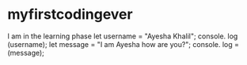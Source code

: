 # myfirstcodingever
I am in the learning phase
let username = "Ayesha Khalil";
console. log (username);
let message = "I am Ayesha how are you?";
console. log =(message);
